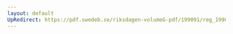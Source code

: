 ```yaml
---
layout: default
UpRedirect: https://pdf.swedeb.se/riksdagen-volumeG-pdf/199091/reg_199091/reg_199091_0093.pdf
---
```

